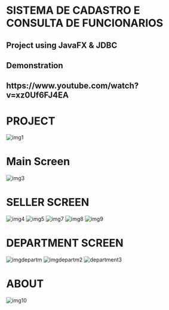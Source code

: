 # SISTEMA DE CADASTRO E CONSULTA DE FUNCIONARIOS
<h2>Project using JavaFX & JDBC</h2>
<h2> Demonstration </h2>
<h2>https://www.youtube.com/watch?v=xz0Uf6FJ4EA
  </h2>

# PROJECT
![img1](https://user-images.githubusercontent.com/84048306/120104113-4f1c3280-c129-11eb-8751-c2ad6d0d627e.png)

# Main Screen

![img3](https://user-images.githubusercontent.com/84048306/120104128-5fcca880-c129-11eb-9c40-4957802c7cd6.png)

# SELLER SCREEN
![img4](https://user-images.githubusercontent.com/84048306/120104186-9e626300-c129-11eb-9386-3f49f2d5c9b5.png)
![img5](https://user-images.githubusercontent.com/84048306/120104192-a1f5ea00-c129-11eb-87ee-6195ae92c352.png)
![img7](https://user-images.githubusercontent.com/84048306/120104198-a6220780-c129-11eb-8d0b-8e05ee25d35d.png)
![img8](https://user-images.githubusercontent.com/84048306/120104201-aa4e2500-c129-11eb-9df7-062853268100.png)
![img9](https://user-images.githubusercontent.com/84048306/120104206-ade1ac00-c129-11eb-8b6d-7f0e35b7c755.png)

# DEPARTMENT SCREEN
![imgdepartm](https://user-images.githubusercontent.com/84048306/120104411-b71f4880-c12a-11eb-98e7-9fe10fccda6f.png)
![imgdepartm2](https://user-images.githubusercontent.com/84048306/120104414-b8e90c00-c12a-11eb-8371-b035d297aab6.png)
![department3](https://user-images.githubusercontent.com/84048306/120104425-bc7c9300-c12a-11eb-8b8a-9d17c0fe9e9e.png)



# ABOUT
![img10](https://user-images.githubusercontent.com/84048306/120104214-b639e700-c129-11eb-94e2-8e6eaaf64dac.png)
